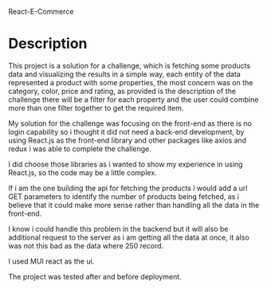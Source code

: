 React-E-Commerce

# Description

This project is a solution for a challenge, which is fetching some products data and visualizing the results in a simple way,
each entity of the data represented a product with some properties, the most concern was on the category, color, price and rating,
as provided is the description of the challenge there will be a filter for each property and the user could combine more than one filter together to get the required item.

My solution for the challenge was focusing on the front-end as there is no login capability so i thought it did not need a back-end development, by using React.js as the front-end library and other packages like axios and redux i was able to complete the challenge.

I did choose those libraries as i wanted to show my experience in using React.js, so the code may be a little complex.

If i am the one building the api for fetching the products i would add a url GET parameters to identify the number of products being fetched, as i believe that it could make more sense rather than handling all the data in the front-end.

I know i could handle this problem in the backend but it will also be additional request to the server as i am getting all the data at once, it also was not this bad as the data where 250 record.

I used MUI react as the ui.

The project was tested after and before deployment.
